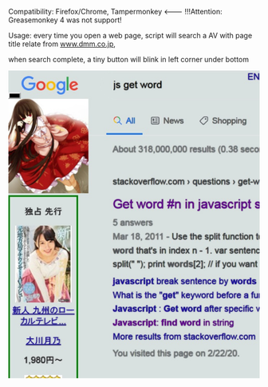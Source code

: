 Compatibility:
Firefox/Chrome,
Tampermonkey <--- !!!Attention: Greasemonkey 4 was not support!

Usage:
every time you open a web page, script will search a AV with page title relate from www.dmm.co.jp, 

when search complete, a tiny button will blink in left corner under bottom


![effect](https://github.com/zhuzemin/av_everywhere/raw/master/Screenshot-2020-2-23.jpg)
